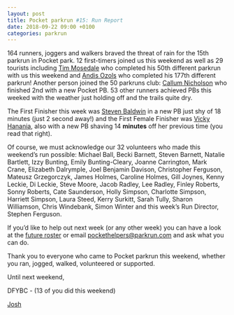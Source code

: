 ```yaml
---
layout: post
title: Pocket parkrun #15: Run Report
date: 2018-09-22 09:00 +0100
categories: parkrun
---
```


164 runners, joggers and walkers braved the threat of rain for the 15th parkrun in Pocket park. 12 first-timers joined us this weekend as well as 29 tourists including [Tim Mosedale](http://www.parkrun.org.uk/pocket/results/latestresults/athletehistory?athleteNumber=473444) who completed his 50th different parkrun with us this weekend and [Andis Ozols](http://www.parkrun.org.uk/pocket/results/latestresults/athletehistory?athleteNumber=186082) who completed his 177th different parkrun! Another person joined the 50 parkruns club: [Callum Nicholson](http://www.parkrun.org.uk/pocket/results/latestresults/athletehistory?athleteNumber=147084) who finished 2nd with a new Pocket PB. 53 other runners achieved PBs this weeked with the weather just holding off and the trails quite dry.

The First Finisher this week was [Steven Baldwin](http://www.parkrun.org.uk/pocket/results/latestresults/athletehistory?athleteNumber=1695724) in a new PB just shy of 18 minutes (just 2 second away!) and the First Female Finisher was [Vicky Hanania](http://www.parkrun.org.uk/pocket/results/latestresults/athletehistory?athleteNumber=4678408), also with a new PB shaving 14 **minutes** off her previous time (you read that right).

Of course, we must acknowledge our 32 volunteers who made this weekend’s run possible: Michael Ball, Becki Barnett, Steven Barnett, Natalie Bartlett, Izzy Bunting, Emily Bunting-Cleary, Joanne Carrington, Mark Crane, Elizabeth Dalrymple, Joel Benjamin Davison, Christopher Ferguson, Mateusz Grzegorczyk, James Holmes, Caroline Holmes, Gill Joynes, Kenny Leckie, Di Leckie, Steve Moore, Jacob Radley, Lee Radley, Finley Roberts, Sonny Roberts, Cate Saunderson, Holly Simpson, Charlotte Simpson, Harriett Simpson, Laura Steed, Kerry Surkitt, Sarah Tully, Sharon Williamson, Chris Windebank, Simon Winter and this week’s Run Director, Stephen Ferguson.

If you’d like to help out next week (or any other week) you can have a look at the [future roster](http://www.parkrun.org.uk/pocket/volunteer/futureroster/) or email [pockethelpers@parkrun.com](mailto:pockethelpers@parkrun.com) and ask what you can do.

Thank you to everyone who came to Pocket parkrun this weekend, whether you ran, jogged, walked, volunteered or supported.

Until next weekend,

DFYBC - (13 of you did this weekend)

[Josh](http://www.parkrun.org.uk/pocket/results/latestresults/athletehistory?athleteNumber=4196740)
